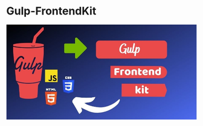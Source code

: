 # Gulp-FrontendKit
![Gulp](https://github.com/acarcem/Gulp-FrontendKit/blob/main/gulp-frontendkit.jpg)
